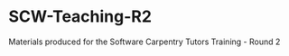 SCW-Teaching-R2
===============

Materials produced for the Software Carpentry Tutors Training - Round 2